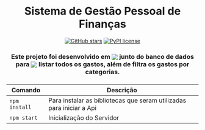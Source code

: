 <div align="center">

<h1>Sistema de Gestão Pessoal de Finanças</h1>

<div>
  
[![GitHub stars](https://img.shields.io/github/stars/Cyacer/Sistema-Financias-Pessoais.svg?style=social&label=Stars)](https://github.com/Cyacer/Sistema-Financias-Pessoais)
[![PyPI license](https://img.shields.io/pypi/l/ansicolortags.svg)](https://pypi.python.org/pypi/ansicolortags/) 
  
</div>


<h3>Este projeto foi desenvolvido em <img align="center" src="https://img.shields.io/badge/Express-000000.svg?style=for-the-badge&logo=Express&logoColor=white" />  
junto do banco de dados  para <img align="center" src="https://img.shields.io/badge/postgres-%23316192.svg?style=for-the-badge&logo=postgresql&logoColor=white">
listar todos os gastos, além de filtra os gastos por categorias.</h3>
  
</div>

<div align="center" >

<h3>
  
 | Comando              | Descrição                |
 | -------------------- | ------------------------ |
  | `npm install`| Para instalar as bibliotecas  que seram utilizadas para iniciar a Api    |
 | `npm start`| Inicialização do Servidor     |
 
</h3> 
